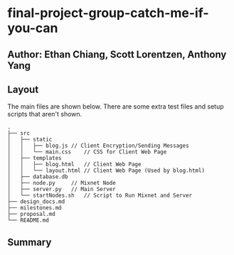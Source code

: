 # final-project-group-catch-me-if-you-can
## Author: Ethan Chiang, Scott Lorentzen, Anthony Yang

## Layout

The main files are shown below. There are some extra test files and setup scripts that aren't shown.

```
.
├── src
│   ├── static
│   │   ├── blog.js	// Client Encryption/Sending Messages
│   │   └── main.css	// CSS for Client Web Page
│   ├── templates
│   │   ├── blog.html	// Client Web Page
│   │   └── layout.html	// Client Web Page (Used by blog.html)
│   ├── database.db
│   ├── node.py		// Mixnet Node
│   ├── server.py	// Main Server
│   └── startNodes.sh	// Script to Run Mixnet and Server
├── design_docs.md
├── milestones.md
├── proposal.md
└── README.md

```

## Summary
